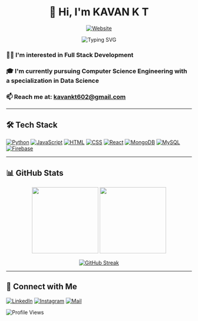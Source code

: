 <h1 align="center">👋 Hi, I'm KAVAN K T</h1>

<p align="center">
  <a href="https://kavankt.vercel.app/" target="_blank">
    <img src="https://img.shields.io/badge/Website-kavankt.vercel.app-4B32C3?style=for-the-badge&logo=google-chrome&logoColor=white" alt="Website" />
  </a>
</p>

<p align="center">
  <img src="https://readme-typing-svg.herokuapp.com?font=Roboto&color=%2336BCF7&size=30&center=true&vCenter=true&width=500&height=50&lines=Computer+Science+Engineer;Full-Stack+Developer;Data+Enthusiast" alt="Typing SVG">
</p>

### 👨‍💻 I'm interested in Full Stack Development  
### 🎓 I'm currently pursuing Computer Science Engineering with a specialization in Data Science  
### 📫 Reach me at: [kavankt602@gmail.com](mailto:kavankt602@gmail.com)

---

## 🛠️ Tech Stack

[![Python](https://img.shields.io/badge/Python-3776AB?style=for-the-badge&logo=python&logoColor=white)](https://www.python.org/)
[![JavaScript](https://img.shields.io/badge/JavaScript-F7DF1E?style=for-the-badge&logo=javascript&logoColor=black)](https://www.javascript.com/)
[![HTML](https://img.shields.io/badge/HTML-E34F26?style=for-the-badge&logo=html5&logoColor=white)](https://developer.mozilla.org/en-US/docs/Web/HTML)
[![CSS](https://img.shields.io/badge/CSS-1572B6?style=for-the-badge&logo=css3&logoColor=white)](https://developer.mozilla.org/en-US/docs/Web/CSS)
[![React](https://img.shields.io/badge/React-20232A?style=for-the-badge&logo=react&logoColor=61DAFB)](https://reactjs.org/)
[![MongoDB](https://img.shields.io/badge/MongoDB-47A248?style=for-the-badge&logo=mongodb&logoColor=white)](https://www.mongodb.com/)
[![MySQL](https://img.shields.io/badge/MySQL-4479A1?style=for-the-badge&logo=mysql&logoColor=white)](https://www.mysql.com/)
[![Firebase](https://img.shields.io/badge/Firebase-FFCA28?style=for-the-badge&logo=firebase&logoColor=black)](https://firebase.google.com/)

---

## 📊 GitHub Stats

<p align="center">
  <img height="180em" src="https://github-readme-stats.vercel.app/api?username=kavankt&show_icons=true&theme=tokyonight&include_all_commits=true"/>
  <img height="180em" src="https://github-readme-stats.vercel.app/api/top-langs/?username=kavankt&layout=compact&theme=tokyonight"/>
</p>

<p align="center">
  <a href="https://git.io/streak-stats">
    <img src="https://github-readme-streak-stats.herokuapp.com/?user=kavankt&theme=tokyonight" alt="GitHub Streak"/>
  </a>
</p>

---

## 🔗 Connect with Me

[![LinkedIn](https://img.shields.io/badge/LinkedIn-0077B5?style=for-the-badge&logo=linkedin&logoColor=white)](https://www.linkedin.com/in/kavan-k-t/)
[![Instagram](https://img.shields.io/badge/Instagram-E4405F?style=for-the-badge&logo=instagram&logoColor=white)](https://www.instagram.com/kavannn._/)
[![Mail](https://img.shields.io/badge/Email-D14836?style=for-the-badge&logo=gmail&logoColor=white)](mailto:kavankt602@gmail.com)

![Profile Views](https://komarev.com/ghpvc/?username=kavankt&style=flat-square&color=blue)
